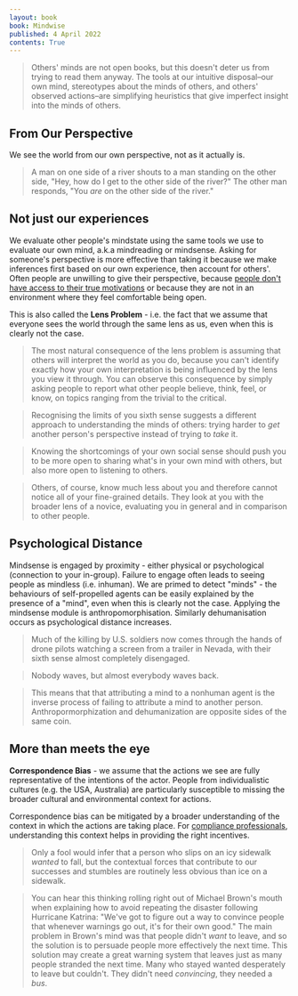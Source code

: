 ```yaml
---
layout: book
book: Mindwise
published: 4 April 2022
contents: True
---
```


> Others' minds are not open books, but this doesn't deter us from trying to read them anyway. The tools at our intuitive disposal–our own mind, stereotypes about the minds of others, and others' observed actions–are simplifying heuristics that give imperfect insight into the minds of others.

## From Our Perspective
We see the world from our own perspective, not as it actually is.
  
> A man on one side of a river shouts to a man standing on the other side, "Hey, how do I get to the other side of the river?" The other man responds, "You *are* on the other side of the river."

## Not just our experiences
We evaluate other people's mindstate using the same tools we use to evaluate our own mind, a.k.a mindreading or mindsense. Asking for someone's perspective is more effective than taking it because we make inferences first based on our own experience, then account for others'. Often people are unwilling to give their perspective, because [people don't have access to their true motivations](Elephant-In-The-Brain) or because they are not in an environment where they feel comfortable being open.

This is also called the **Lens Problem** - i.e. the fact that we assume that everyone sees the world through the same lens as us, even when this is clearly not the case.

> The most natural consequence of the lens problem is assuming that others will interpret the world as you do, because you can't identify exactly how your own interpretation is being influenced by the lens you view it through. You can observe this consequence by simply asking people to report what other people believe, think, feel, or know, on topics ranging from the trivial to the critical.

> Recognising the limits of you sixth sense suggests a different approach to understanding the minds of others: trying harder to *get* another person's perspective instead of trying to *take* it.

> Knowing the shortcomings of your own social sense should push you to be more open to sharing what's in your own mind with others, but also more open to listening to others. 

> Others, of course, know much less about you and therefore cannot notice all of your fine-grained details. They look at you with the broader lens of a novice, evaluating you in general and in comparison to other people.

## Psychological Distance
Mindsense is engaged by proximity - either physical or psychological (connection to your in-group). Failure to engage often leads to seeing people as mindless (i.e. inhuman). We are primed to detect "minds" - the behaviours of self-propelled agents can be easily explained by the presence of a "mind", even when this is clearly not the case.
Applying the mindsense module is anthropomorphisation. Similarly dehumanisation occurs as psychological distance increases.

> Much of the killing by U.S. soldiers now comes through the hands of drone pilots watching a screen from a trailer in Nevada, with their sixth sense almost completely disengaged.

> Nobody waves, but almost everybody waves back.

> This means that that attributing a mind to a nonhuman agent is the inverse process of failing to attribute a mind to another person. Anthropormorphization and dehumanization are opposite sides of the same coin.

## More than meets the eye
**Correspondence Bias** - we assume that the actions we see are fully representative of the intentions of the actor. People from individualistic cultures (e.g. the USA, Australia) are particularly susceptible to missing the broader cultural and environmental context for actions.
  
Correspondence bias can be mitigated by a broader understanding of the context in which the actions are taking place. For [compliance professionals](Influence), understanding this context helps in providing the right incentives.

> Only a fool would infer that a person who slips on an icy sidewalk *wanted* to fall, but the contextual forces that contribute to our successes and stumbles are routinely less obvious than ice on a sidewalk.

> You can hear this thinking rolling right out of Michael Brown's mouth when explaining how to avoid repeating the disaster following Hurricane Katrina: "We've got to figure out a way to convince people that whenever warnings go out, it's for their own good." The main problem in Brown's mind was that people didn't *want* to leave, and so the solution is to persuade people more effectively the next time. This solution may create a great warning system that leaves just as many people stranded the next time. Many who stayed wanted desperately to leave but couldn't. They didn't need *convincing*, they needed a *bus*.